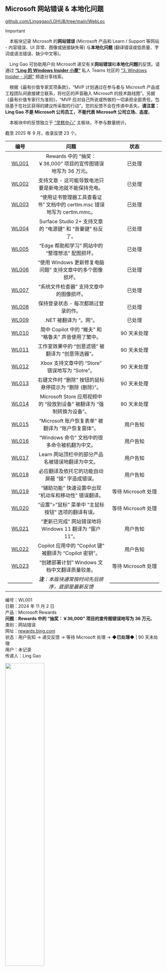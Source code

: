 <SPAN ID = 'HEAD'/>

## Microsoft 网站错误 & 本地化问题

[github.com/Lingggao/LGHUB/tree/main/WebLoc](https://github.com/Lingggao/LGHUB/tree/main/WebLoc)

> [!IMPORTANT]
>
> &emsp;本板块记录 Microsoft 的**网站错误** (Microsoft 产品和 Learn / Support 等网站 - 内容错误、UI 异常、图像或链接缺失等) 与**本地化问题** (翻译错误或低质量、字词或语法错误、缺少中文等)。
>
> &emsp;Ling Gao 可协助用户向 Microsoft 递交有关**网站错误**和**本地化问题**的反馈。请通过 [**“Ling 的 Windows Insider 小屋”**](https://teams.live.com/l/community/FEADGVjrvbHmT_d2QU) 私人 Teams 社区的 [“3. Windows Insider - 问题”](https://teams.live.com/l/community/FEADGVjrvbHmT_d2QU) 频道分享线索。
>
> &emsp;根据《最有价值专家奖项条款》，“MVP 计划通过在参与者与 Microsoft 产品或工程团队间直接建立联系，将社区的声音融入 Microsoft 的技术路线图”。另据《最有价值专家行为准则》，“MVP 应对自己所说或所做的一切承担全部责任，包括基于在社区获得的建议所采取的行动”。您的反馈不会在传递中丢失。**请注意：Ling Gao 不是 Microsoft 公司员工，不能代表 Microsoft 公司立场、态度**。
>
> &emsp;本板块中的反馈独立于 [“灵糕中心”](https://github.com/Lingggao/LGHUB) 主板块，不参与数量统计。

截至 2025 年 9 月，收录反馈 23 个。

|      编号       |                             问题                             |        状态         |
| :-------------: | :----------------------------------------------------------: | :-----------------: |
| [WL001](#WL001) | Rewards 中的 “抽奖：￥36,000” 项目的宣传图错误地写为 36 万元。 |       已处理        |
| [WL002](#WL002) |    支持文章 - 这可能导致电池只要是新电池就不能保持充电。     |       已处理        |
| [WL003](#WL003) | “使用证书管理器工具查看证书” 文档中的 certlm.msc 错误地写为 certlm.mmc。 |       已处理        |
| [WL004](#WL004) |  Surface Studio 2+ 支持文章的 “电源键” 和 “音量键” 标反了。  |       已处理        |
| [WL005](#WL005) |       “Edge 帮助和学习” 网站中的 “整理想法” 配图损坏。       |       已处理        |
| [WL006](#WL006) |  “使用 Windows 更新修复电脑问题” 支持文章中的多个图像损坏。  |       已处理        |
| [WL007](#WL007) |           “系统文件检查器” 支持文章中的图像损坏。            |       已处理        |
| [WL008](#WL008) |             保持登录状态 - 每次都跳过登录的作。              |       已处理        |
| [WL009](#WL009) |                    .NET 被翻译为 “。网”。                    |       已处理        |
| [WL010](#WL010) |    简中 Copilot 中的 “維夫” 和 “格魯夫” 声音使用了繁中。     |     90 天未处理     |
| [WL011](#WL011) |      工作室效果中的 “创意滤镜” 被翻译为 “创意筛选器”。       |     90 天未处理     |
| [WL012](#WL012) |        Xbox 支持文章中的 “Store” 错误地写为 “Sotre”。        |     90 天未处理     |
| [WL013](#WL013) |    右键文件时 “删除” 按钮的鼠标悬停提示为 “删除 (删除)”。    |     90 天未处理     |
| [WL014](#WL014) | Microsoft Store 应用视频中的 “投放到设备” 被翻译为 “强制转换为设备”。 |     90 天未处理     |
| [WL015](#WL015) |      “Microsoft 账户恢复表单” 被翻译为 “账户恢复窗体”。      |      用户告知       |
| [WL016](#WL016) |        “Windows 命令” 文档中的很多命令被机翻为中文。         |      用户告知       |
| [WL017](#WL017) |       Learn 网站顶栏中的部分产品名被错误地翻译为中文。       |      用户告知       |
| [WL018](#WL018) |       必应翻译及依托它的功能自动屏蔽 “操” 字造成错误。       |      用户告知       |
| [WL019](#WL019) |    “辅助功能” 快速设置中出现 “机动车和移动性” 错误翻译。     | 等待 Microsoft 处理 |
| [WL020](#WL020) |      “设置”>“鼠标” 菜单中 “主鼠标按钮” 选项的翻译有误。      | 等待 Microsoft 处理 |
| [WL021](#WL021) |   “更新已完成” 网站错误地将 Windows 11 翻译为 “窗户 11”。    |      用户告知       |
| [WL022](#WL022) |   Copilot 应用中的 “Copilot 键” 被翻译为 “Copilot 密钥”。    |      用户告知       |
| [WL023](#WL023) |        “创建部署计划” Windows 文档中文翻译质量较差。         | 等待 Microsoft 处理 |
|      —————      |      ***注**：本版块通常按时间先后排序，底部是最新反馈*      |     ——————————      |

<SPAN ID = 'WL001'/>编号：WL001  
日期：2024 年 11 月 2 日  
产品：Microsoft Rewards  
**问题**：**Rewards 中的 “抽奖：￥36,000” 项目的宣传图错误地写为 36 万元**。  
类别：网站错误  
网址：[rewards.bing.com](https://rewards.bing.com)  
状态：用户告知 → 递交反馈 → 等待 Microsoft 处理 → **◆已处理◆** | 90 天未处理  
用户：未记录  
传递人：Ling Gao

<img src="https://github.com/Lingggao/LGHUB/blob/main/WebLoc/Images/WL001.png?raw=true" width = "50%" />

---

<SPAN ID = 'WL002'/>编号：WL002  
日期：2024 年 12 月 18 日  
产品：Microsoft Support  
**问题**：**支持文章 - 这可能导致电池只要是新电池就不能保持充电**。  
类别：本地化问题  
网址：[在 Windows 中使用智能充电](https://support.microsoft.com/zh-cn/windows/%E5%9C%A8-windows-%E4%B8%AD%E4%BD%BF%E7%94%A8%E6%99%BA%E8%83%BD%E5%85%85%E7%94%B5-2ac1b4ba-6027-410a-b80e-f6767d867002)  
状态：用户告知 → 递交反馈 → 等待 Microsoft 处理 → **◆已处理◆** | 90 天未处理  
用户：未记录  
传递人：Ling Gao

<img src="https://github.com/Lingggao/LGHUB/blob/main/WebLoc/Images/WL002.png?raw=true" width = "50%" />

---

<SPAN ID = 'WL003'/>编号：WL003  
日期：2024 年 12 月 26 日  
产品：Microsoft Learn  
**问题**：**“使用证书管理器工具查看证书” 文档中的 certlm.msc 错误地写为 certlm.mmc**。  
类别：网站错误  
网址：[使用证书管理器工具查看证书](https://learn.microsoft.com/zh-cn/dotnet/framework/wcf/feature-details/how-to-view-certificates-with-the-mmc-snap-in#view-certificates-with-the-certificate-manager-tool)  
状态：用户告知 → 递交反馈 → 等待 Microsoft 处理 → **◆已处理◆** | 90 天未处理  
用户：未记录  
传递人：Ling Gao

<img src="https://github.com/Lingggao/LGHUB/blob/main/WebLoc/Images/WL003.png?raw=true" width = "50%" />

---

<SPAN ID = 'WL004'/>编号：WL004  
日期：2025 年 2 月 12 日  
产品：Microsoft Support  
**问题**：**Surface Studio 2+ 支持文章的 “电源键” 和 “音量键” 标反了**。  
类别：网站错误  
网址：[Get to know Surface Studio 2+](https://support.microsoft.com/en-us/surface/surface-studio-2-features-53cfae12-28fd-483d-9c4d-6e8f943c05a0)  
状态：用户告知 → 递交反馈 → 等待 Microsoft 处理 → **◆已处理◆** | 90 天未处理  
用户：ThinkBou  
传递人：Ling Gao

<img src="https://github.com/Lingggao/LGHUB/blob/main/WebLoc/Images/WL004.png?raw=true" width = "50%" />

---

<SPAN ID = 'WL005'/>编号：WL005  
日期：2025 年 2 月 23 日  
产品：Edge Support  
**问题**：**“Edge 帮助和学习” 网站中的 “整理想法” 配图损坏**。  
类别：网站错误  
网址：[Microsoft Edge 帮助和学习](https://support.microsoft.com/zh-cn/microsoft-edge)  
状态：用户告知 → 递交反馈 → 等待 Microsoft 处理 → **◆已处理◆** | 90 天未处理  
用户：GuCATs  
传递人：Ling Gao

<img src="https://github.com/Lingggao/LGHUB/blob/main/WebLoc/Images/WL005.png?raw=true" width = "50%" />

---

<SPAN ID = 'WL006'/>编号：WL006  
日期：2025 年 4 月 18 日  
产品：Microsoft Support  
**问题**：**“使用 Windows 更新修复电脑问题” 支持文章中的多个图像损坏**。  
类别：网站错误  
网址：[通过重新安装当前版本的 Windows 修复问题](https://support.microsoft.com/zh-cn/windows/%E9%80%9A%E8%BF%87%E9%87%8D%E6%96%B0%E5%AE%89%E8%A3%85%E5%BD%93%E5%89%8D%E7%89%88%E6%9C%AC%E7%9A%84-windows-%E4%BF%AE%E5%A4%8D%E9%97%AE%E9%A2%98-497ac6da-7cac-4641-82a5-f50398d879a0)  
状态：用户告知 → 递交反馈 → 等待 Microsoft 处理 → **◆已处理◆** | 90 天未处理  
用户：GuCATs  
传递人：Ling Gao

<img src="https://github.com/Lingggao/LGHUB/blob/main/WebLoc/Images/WL006.png?raw=true" width = "50%" />

---

<SPAN ID = 'WL007'/>编号：WL007  
日期：2025 年 4 月 18 日  
产品：Microsoft Support  
**问题**：**“系统文件检查器” 支持文章中的图像损坏**。  
类别：网站错误  
网址：[使用系统文件检查器工具修复丢失或损坏的系统文件](https://support.microsoft.com/zh-cn/topic/%E4%BD%BF%E7%94%A8%E7%B3%BB%E7%BB%9F%E6%96%87%E4%BB%B6%E6%A3%80%E6%9F%A5%E5%99%A8%E5%B7%A5%E5%85%B7%E4%BF%AE%E5%A4%8D%E4%B8%A2%E5%A4%B1%E6%88%96%E6%8D%9F%E5%9D%8F%E7%9A%84%E7%B3%BB%E7%BB%9F%E6%96%87%E4%BB%B6-79aa86cb-ca52-166a-92a3-966e85d4094e)  
状态：用户告知 → 递交反馈 → 等待 Microsoft 处理 → **◆已处理◆** | 90 天未处理  
用户：GuCATs  
传递人：Ling Gao

<img src="https://github.com/Lingggao/LGHUB/blob/main/WebLoc/Images/WL007.png?raw=true" width = "50%" />

---

<SPAN ID = 'WL008'/>编号：WL008  
日期：2025 年 4 月 23 日  
产品：Microsoft Account  
**问题**：**保持登录状态 - 每次都跳过登录的作**。  
类别：本地化问题  
网址：[login.live.com](https://login.live.com)  
状态：用户告知 → 递交反馈 → 等待 Microsoft 处理 → **◆已处理◆** | 90 天未处理  
用户：Ling Gao  
传递人：Ling Gao

<img src="https://github.com/Lingggao/LGHUB/blob/main/WebLoc/Images/WL008.png?raw=true" width = "50%" />

---

<SPAN ID = 'WL009'/>编号：WL009  
日期：2025 年 5 月 13 日  
产品：Microsoft Learn  
**问题**：**.NET 被翻译为 “。网”**。  
类别：本地化问题  
网址：[.NET 基础知识文档](https://learn.microsoft.com/zh-cn/dotnet/fundamentals)  
状态：用户告知 → 递交反馈 → 等待 Microsoft 处理 → **◆已处理◆** | 90 天未处理  
用户：Ling Gao  
传递人：Ling Gao

<img src="https://github.com/Lingggao/LGHUB/blob/main/WebLoc/Images/WL009.png?raw=true" width = "50%" />

---

<SPAN ID = 'WL010'/>编号：WL010  
日期：2025 年 5 月 23 日  
产品：Copilot  
**问题**：**简中 Copilot 中的 “維夫” 和 “格魯夫” 声音使用了繁中**。  
类别：本地化问题  
状态：用户告知 → 递交反馈 → 等待 Microsoft 处理 → 已处理 | **◆90 天未处理◆**  
用户：Ling Gao  
传递人：Ling Gao

<img src="https://github.com/Lingggao/LGHUB/blob/main/WebLoc/Images/WL010.png?raw=true" width = "50%" />

---

<SPAN ID = 'WL011'/>编号：WL011  
日期：2025 年 6 月 6 日  
产品：Windows 11  
**问题**：**工作室效果中的 “创意滤镜” 被翻译为 “创意筛选器”**。  
类别：本地化问题  
状态：用户告知 → 递交反馈 → 等待 Microsoft 处理 → 已处理 | **◆90 天未处理◆**  
用户：云萧是个咕咕怪  
传递人：Ling Gao

<img src="https://github.com/Lingggao/LGHUB/blob/main/WebLoc/Images/WL011.png?raw=true" width = "50%" />

---

<SPAN ID = 'WL012'/>编号：WL012  
日期：2025 年 6 月 7 日  
产品：Xbox Support  
**问题**：**Xbox 支持文章中的 “Store” 错误地写为 “Sotre”**。  
类别：网站错误  
网址：[获取 Xbox 预览体验中心应用](https://support.xbox.com/zh-CN/help/account-profile/manage-account/xbox-insider-hub)  
状态：用户告知 → 递交反馈 → 等待 Microsoft 处理 → 已处理 | **◆90 天未处理◆**  
用户：饭团同学喵  
传递人：Ling Gao

<img src="https://github.com/Lingggao/LGHUB/blob/main/WebLoc/Images/WL012.png?raw=true" width = "50%" />

---

<SPAN ID = 'WL013'/>编号：WL013  
日期：2025 年 1 月 29 日  
产品：Windows 11  
**问题**：**右键文件时 “删除” 按钮的鼠标悬停提示为 “删除 (删除)”**。  
类别：本地化问题  
状态：用户告知 → 递交反馈 → 等待 Microsoft 处理 → 已处理 | **◆90 天未处理◆**  
用户：Ling Gao  
传递人：Ling Gao

<img src="https://github.com/Lingggao/LGHUB/blob/main/WebLoc/Images/WL013.png?raw=true" width = "30%" />

---

<SPAN ID = 'WL014'/>编号：WL014  
日期：2025 年 2 月 1 日  
产品：Microsoft Store  
**问题**：**Microsoft Store 应用视频中的 “投放到设备” 被翻译为 “强制转换为设备”**。  
类别：本地化问题  
状态：用户告知 → 递交反馈 → 等待 Microsoft 处理 → 已处理 | **◆90 天未处理◆**  
用户：zwJimRaynor  
传递人：Ling Gao

<img src="https://github.com/Lingggao/LGHUB/blob/main/WebLoc/Images/WL014.png?raw=true" width = "40%" />

---

<SPAN ID = 'WL015'/>编号：WL015  
日期：暂未传递反馈  
产品：Microsoft Support  
**问题**：**“Microsoft 账户恢复表单” 被翻译为 “账户恢复窗体”**。  
类别：本地化问题  
网址：[有关 Microsoft 帐户恢复窗体的帮助](https://support.microsoft.com/zh-cn/account-billing/%E6%9C%89%E5%85%B3-microsoft-%E5%B8%90%E6%88%B7%E6%81%A2%E5%A4%8D%E7%AA%97%E4%BD%93%E7%9A%84%E5%B8%AE%E5%8A%A9-b19c02d1-a782-dee6-93c3-dc8113b20c42)  
状态：**◆用户告知◆** → 递交反馈 → 等待 Microsoft 处理 → 已处理 | 90 天未处理  
用户：zwJimRaynor  
传递人：Ling Gao

<img src="https://github.com/Lingggao/LGHUB/blob/main/WebLoc/Images/WL015.png?raw=true" width = "50%" />

---

<SPAN ID = 'WL016'/>编号：WL016  
日期：暂未传递反馈  
产品：Microsoft Learn  
**问题**：**“Windows 命令” 文档中的很多命令被机翻为中文**。  
类别：本地化问题  
网址：[Windows 命令](https://learn.microsoft.com/zh-cn/windows-server/administration/windows-commands/windows-commands)  
状态：**◆用户告知◆** → 递交反馈 → 等待 Microsoft 处理 → 已处理 | 90 天未处理  
用户：我願一直向著陽光.℡  
传递人：Ling Gao

<img src="https://github.com/Lingggao/LGHUB/blob/main/WebLoc/Images/WL016.png?raw=true" width = "50%" />

---

<SPAN ID = 'WL017'/>编号：WL017  
日期：2025 年 9 月 15 日  
产品：Microsoft Learn  
**问题**：**Learn 网站顶栏中的部分产品名被错误地翻译为中文**。  
类别：本地化问题  
网址：[Microsoft Learn](https://learn.microsoft.com/zh-cn)  
状态：**◆用户告知◆** → 递交反馈 → 等待 Microsoft 处理 → 已处理 | 90 天未处理  
用户：Ling Gao  
传递人：Ling Gao

<img src="https://github.com/Lingggao/LGHUB/blob/main/WebLoc/Images/WL017.png?raw=true" width = "50%" />

---

<SPAN ID = 'WL018'/>编号：WL018  
日期：2025 年 9 月 15 日  
产品：Microsoft Translator  
**问题**：**必应翻译及依托它的功能自动屏蔽 “操” 字造成错误**。  
类别：本地化问题  
状态：**◆用户告知◆** → 递交反馈 → 等待 Microsoft 处理 → 已处理 | 90 天未处理  
用户：Ling Gao  
传递人：Ling Gao

<img src="https://github.com/Lingggao/LGHUB/blob/main/WebLoc/Images/WL018.png?raw=true" width = "50%" />

---

<SPAN ID = 'WL019'/>编号：WL019  
日期：2025 年 6 月 25 日  
产品：Windows 11  
**问题**：**“辅助功能” 快速设置中出现 “机动车和移动性” 错误翻译**。  
类别：本地化问题  
状态：用户告知 → 递交反馈 → **◆等待 Microsoft 处理◆** → 已处理 | 90 天未处理  
用户：zwJimRaynorr  
传递人：zwJimRaynorr

<img src="https://github.com/Lingggao/LGHUB/blob/main/WebLoc/Images/WL019.png?raw=true" width = "35%" />

---

<SPAN ID = 'WL020'/>编号：WL020  
日期：2025 年 7 月 19 日  
产品：Windows 11  
**问题**：**“设置”>“鼠标” 菜单中 “主鼠标按钮” 选项的翻译有误**。  
类别：本地化问题  
状态：用户告知 → 递交反馈 → **◆等待 Microsoft 处理◆** → 已处理 | 90 天未处理  
用户：GuCATs  
传递人：GuCATs

<img src="https://github.com/Lingggao/LGHUB/blob/main/WebLoc/Images/WL020.png?raw=true" width = "50%" />

---

<SPAN ID = 'WL021'/>编号：WL021  
日期：2025 年 9 月 15 日  
产品：microsoft.com  
**问题**：**“更新已完成” 网站错误地将 Windows 11 翻译为 “窗户 11”**。  
类别：本地化问题  
网址：[最新功能 | 窗户 11](https://www.microsoft.com/getting-started/windows/update)  
状态：**◆用户告知◆** → 递交反馈 → 等待 Microsoft 处理 → 已处理 | 90 天未处理  
用户：云萧是个咕咕怪  
传递人：Ling Gao

<img src="https://github.com/Lingggao/LGHUB/blob/main/WebLoc/Images/WL021.png?raw=true" width = "50%" />

---

<SPAN ID = 'WL022'/>编号：WL022  
日期：2025 年 9 月 15 日  
产品：Copilot  
**问题**：**Copilot 应用中的 “Copilot 键” 被翻译为 “Copilot 密钥”**。  
类别：本地化问题  
状态：**◆用户告知◆** → 递交反馈 → 等待 Microsoft 处理 → 已处理 | 90 天未处理  
用户：zwJimRaynorr  
传递人：Ling Gao

<img src="https://github.com/Lingggao/LGHUB/blob/main/WebLoc/Images/WL022.png?raw=true" width = "50%" />

---

<SPAN ID = 'WL023'/>编号：WL023  
日期：2025 年 9 月 27 日  
产品：Microsoft Learn  
**问题**：**“创建部署计划” Windows 文档中文翻译质量较差**。  
类别：本地化问题  
网址：[创建部署计划](https://learn.microsoft.com/zh-cn/windows/deployment/update/create-deployment-plan)  
状态：用户告知 → 递交反馈 → **◆等待 Microsoft 处理◆** → 已处理 | 90 天未处理  
用户：charlesy  
传递人：Ling Gao

<img src="https://github.com/Lingggao/LGHUB/blob/main/WebLoc/Images/WL023.png?raw=true" width = "50%" />

---

[回到顶部](#HEAD)

<img src="https://mirrors.creativecommons.org/presskit/icons/cc.xlarge.png" width = "3%" /> <img src="https://mirrors.creativecommons.org/presskit/icons/by.xlarge.png" width = "3%" /> <img src="https://mirrors.creativecommons.org/presskit/icons/sa.xlarge.png" width = "3%" />

在 “[署名 - 相同方式共享 4.0](https://creativecommons.org/licenses/by-sa/4.0/legalcode.zh-Hans)” 协议 (CC BY-SA 4.0) 之条款下提供。

2023 - 2025, [高楷修 (Ling Gao)](https://github.com/Lingggao), 灵糕中心 (Linggao Hub), [github.com/Lingggao/LGHUB](https://github.com/Lingggao/LGHUB)

[字体许可使用授权书](https://github.com/Lingggao/LGHUB/blob/main/Images/%E5%AD%97%E4%BD%93%E8%AE%B8%E5%8F%AF%E4%BD%BF%E7%94%A8%E6%8E%88%E6%9D%83%E4%B9%A6.png?raw=true) | [Windows Insider 最有价值专家](https://github.com/Lingggao/LGHUB/blob/main/Images/Windows%20Insider%20MVP.png?raw=true)